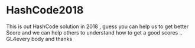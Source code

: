 # HashCode2018

This is out HashCode solution in 2018 , guess you can help us to get better Score and we can help others to understand how to get a good scores .. 
GL4every body and thanks
